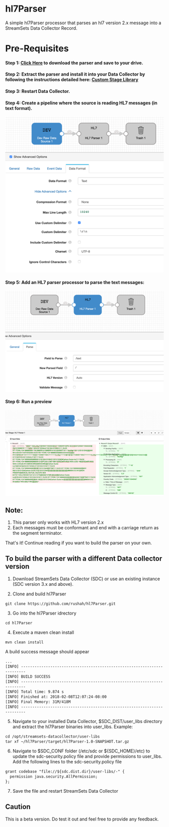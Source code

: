 # hl7Parser
A simple hl7Parser processor that parses an hl7 version 2.x message into a StreamSets Data Collector Record.

# Pre-Requisites
#### Step 1: [Click Here](./target/hl7Parser-1.0-SNAPSHOT.tar.gz?raw=true) to download the parser and save to your drive.
#### Step 2: Extract the parser and install it into your Data Collector by following the instructions detailed here: [Custom Stage Library](https://streamsets.com/documentation/datacollector/latest/help/datacollector/UserGuide/Configuration/CustomStageLibraries.html?)
#### Step 3: Restart Data Collector.
#### Step 4: Create a pipeline where the source is reading HL7 messages (in text format).

![Step 4](images/data_format_text.png "HL7 Parser")

#### Step 5: Add an HL7 parser processor to parse the text messages:

![Step 5](images/hl7_parser.png "Data Format")

#### Step 6: Run a preview

![Step 5](images/Sample_message_preview.png "Data Format")

## Note:
1. This parser only works with HL7 version 2.x
2. Each messages must be conformant and end with a carriage return as the segment terminator.

That's it!
Continue reading if you want to build the parser on your own.

## To build the parser with a different Data collector version

1. Download StreamSets Data Collector (SDC) or use an existing instance (SDC version 3.x and above).

2. Clone and build hl7Parser
```
git clone https://github.com/rushah/hl7Parser.git
```
3. Go into the hl7Parser idrectory
```
cd hl7Parser
```

4. Execute a maven clean install
```
mvn clean install
```

A build success message should appear
```
...
[INFO] ------------------------------------------------------------------------
[INFO] BUILD SUCCESS
[INFO] ------------------------------------------------------------------------
[INFO] Total time: 9.874 s
[INFO] Finished at: 2018-02-08T12:07:24-08:00
[INFO] Final Memory: 31M/418M
[INFO] ------------------------------------------------------------------------
```

5. Navigate to your installed Data Collector, $SDC_DIST/user_libs directory and extract the hl7Parser binaries into user_libs. Example:
```
cd /opt/streamsets-datacollector/user-libs
tar xf ~/hl7Parser/target/hl7Parser-1.0-SNAPSHOT.tar.gz
```

6. Navigate to $SDC_CONF folder (/etc/sdc or ${SDC_HOME}/etc) to update the sdc-security.policy file and provide permissions to user_libs. Add the following lines to the sdc-security.policy file
```
grant codebase "file://${sdc.dist.dir}/user-libs/-" {
  permission java.security.AllPermission;
};
```

7. Save the file and restart StreamSets Data Collector

## Caution
This is a beta version. Do test it out and feel free to provide any feedback.
